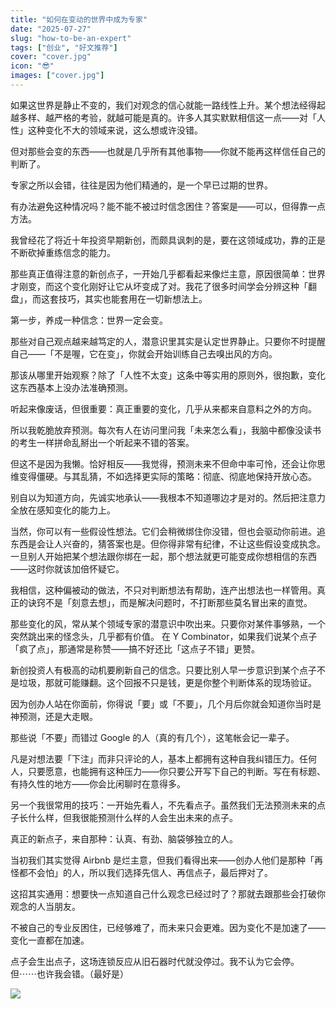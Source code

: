 ```yaml
---
title: "如何在变动的世界中成为专家"
date: "2025-07-27"
slug: "how-to-be-an-expert"
tags: ["创业", "好文推荐"]
cover: "cover.jpg"
icon: "😎"
images: ["cover.jpg"]
---
```

如果这世界是静止不变的，我们对观念的信心就能一路线性上升。某个想法经得起越多样、越严格的考验，就越可能是真的。许多人其实默默相信这一点——对「人性」这种变化不大的领域来说，这么想或许没错。



但对那些会变的东西——也就是几乎所有其他事物——你就不能再这样信任自己的判断了。



专家之所以会错，往往是因为他们精通的，是一个早已过期的世界。



有办法避免这种情况吗？能不能不被过时信念困住？答案是——可以，但得靠一点方法。



我曾经花了将近十年投资早期新创，而颇具讽刺的是，要在这领域成功，靠的正是不断砍掉重练信念的能力。



那些真正值得注意的新创点子，一开始几乎都看起来像烂主意，原因很简单：世界才刚变，而这个变化刚好让它从坏变成了对。我花了很多时间学会分辨这种「翻盘」，而这套技巧，其实也能套用在一切新想法上。



第一步，养成一种信念：世界一定会变。



那些对自己观点越来越笃定的人，潜意识里其实是认定世界静止。只要你不时提醒自己——「不是喔，它在变」，你就会开始训练自己去嗅出风的方向。



那该从哪里开始观察？除了「人性不太变」这条中等实用的原则外，很抱歉，变化这东西基本上没办法准确预测。



听起来像废话，但很重要：真正重要的变化，几乎从来都来自意料之外的方向。



所以我乾脆放弃预测。每次有人在访问里问我「未来怎么看」，我脑中都像没读书的考生一样拼命乱掰出一个听起来不错的答案。



但这不是因为我懒。恰好相反——我觉得，预测未来不但命中率可怜，还会让你思维变得僵硬。与其乱猜，不如选择更实际的策略：彻底、彻底地保持开放心态。



别自以为知道方向，先诚实地承认——我根本不知道哪边才是对的。然后把注意力全放在感知变化的能力上。



当然，你可以有一些假设性想法。它们会稍微绑住你没错，但也会驱动你前进。追东西是会让人兴奋的，猜答案也是。但你得非常有纪律，不让这些假设变成执念。
一旦别人开始把某个想法跟你绑在一起，那个想法就更可能变成你想相信的东西——这时你就该加倍怀疑它。



我相信，这种偏被动的做法，不只对判断想法有帮助，连产出想法也一样管用。真正的诀窍不是「刻意去想」，而是解决问题时，不打断那些莫名冒出来的直觉。



那些变化的风，常从某个领域专家的潜意识中吹出来。只要你对某件事够熟，一个突然跳出来的怪念头，几乎都有价值。
在 Y Combinator，如果我们说某个点子「疯了点」，那通常是称赞——搞不好还比「这点子不错」更赞。



新创投资人有极高的动机要刷新自己的信念。只要比别人早一步意识到某个点子不是垃圾，那就可能赚翻。这个回报不只是钱，更是你整个判断体系的现场验证。



因为创办人站在你面前，你得说「要」或「不要」，几个月后你就会知道你当时是神预测，还是大走眼。



那些说「不要」而错过 Google 的人（真的有几个），这笔帐会记一辈子。



凡是对想法要「下注」而非只评论的人，基本上都拥有这种自我纠错压力。任何人，只要愿意，也能拥有这种压力——你只要公开写下自己的判断。写在有标题、有持久性的地方——你会比闲聊时在意得多。



另一个我很常用的技巧：一开始先看人，不先看点子。虽然我们无法预测未来的点子长什么样，但我很能预测什么样的人会生出未来的点子。



真正的新点子，来自那种：认真、有劲、脑袋够独立的人。



当初我们其实觉得 Airbnb 是烂主意，但我们看得出来——创办人他们是那种「再怪都不会怕」的人，所以我们选择先信人、再信点子，最后押对了。



这招其实通用：想要快一点知道自己什么观念已经过时了？那就去跟那些会打破你观念的人当朋友。



不被自己的专业反困住，已经够难了，而未来只会更难。因为变化不是加速了——变化一直都在加速。



点子会生出点子，这场连锁反应从旧石器时代就没停过。我不认为它会停。
但⋯⋯也许我会错。（最好是）




![](https://prod-files-secure.s3.us-west-2.amazonaws.com/112d0858-5090-4d34-a606-b75eb8d65fd2/46476355-9cf3-4e99-9b7a-3531bc426380/1000202064.png?X-Amz-Algorithm=AWS4-HMAC-SHA256&X-Amz-Content-Sha256=UNSIGNED-PAYLOAD&X-Amz-Credential=ASIAZI2LB466QN74L35Z%2F20250908%2Fus-west-2%2Fs3%2Faws4_request&X-Amz-Date=20250908T033517Z&X-Amz-Expires=3600&X-Amz-Security-Token=IQoJb3JpZ2luX2VjEEgaCXVzLXdlc3QtMiJHMEUCIQDq9AF3yWP%2BuCOBjavfK82NiL3IXScrLEVCD%2Bzz2FjqiwIgC%2BMXbt%2FGqjnr4UE%2B%2FNHBq%2FITFFvDW3MmKpEJBYqpKisqiAQIsf%2F%2F%2F%2F%2F%2F%2F%2F%2F%2FARAAGgw2Mzc0MjMxODM4MDUiDLjo1kP7J3kxOE0OHircA%2BES%2Fo4StmzV%2B7MxvJcoufK7iYuOF0JHtIJkhiBBi4wnDAH08ymbCNCish1b9MXJOtp2WFLuwO%2FO6gtNybVSMOAh%2Bc%2FXl7FlV%2BKwZy6adNFPGpwypeHjG2lyFG12eLs6bZfKctGhvTDrJSrzB1jElR3m1Fh1PZCJedZ35Mp94TQt8xN%2FzmqegtZAp%2F%2FNfo1nX8ifUCCnH6P%2FEXAjpNS30T7c5FXpBc5TXDDADFwvuqXkU%2BARMdOScV9sR6wkskzkmpgn%2BaDb3ogx2cSKM%2BFUFhqFDhA%2B3sKD3%2BfY43sdMm9DPjxm4et%2FbIQb5SI4CSytByAIrKf69EKg9emlZ8%2FF5bcpg3ut0J7F%2Fiselpe2Zn2f6MmyuJeOtZrIWv2HmwbDD39x%2Fdf3IwTi5eT0qRZZxvjNk%2FvdZTLCuuoPBcSkFo8sckLmRp%2Fejg4%2BAWkotJG1vHiM689%2BxZZnV0G6zKax8lan0bNfPAD1INX4%2BdehoxTMkMysbtqorgixcuWgjtA6qoPSWoFQmg0Jbn%2Fr4w7w9y9GkWVivIzLED335tz2jwQt1BgJAtvvnkgOPqZpU7LIa22OD54INEFJkT%2FHV1Tm2CU3uMTOGvjL2aYyjuj8mcJDyBK9FdQBqDnVgrANMIe8%2BMUGOqUBvIkcIV1eBOTLKuWAjaxHIIvD1DN4mgBW18JzO65krkPr0IYZAZzxjZGHAr7Ep1bq9YB0OyB%2FzVKTe3mPmYfRTDva9HvlDrOLrhQd3H5pG%2BWZrrS7YT1egDJm4XziZabnoUvBMfxMjcHN4laLycVy4zJxtlP5kZcdywneYWbqaCcu619B1X9Ye8pchxB8kbqYPNrdkwGNkrZfpNnyiohTBcp%2B0azW&X-Amz-Signature=38ececf108b2f57f5a8aa570441cab605835ce11c77f3847b62efd1069ca7497&X-Amz-SignedHeaders=host&x-amz-checksum-mode=ENABLED&x-id=GetObject)

